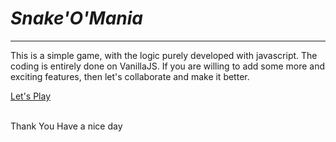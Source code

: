 <h1><i>Snake'O'Mania</i></h1>
<hr>
This is a simple game, with the logic purely developed with javascript. The coding is entirely done on VanillaJS.
If you are willing to add some more and exciting features, then let's collaborate and make it better.

[Let's Play](https://utkarsh-27-sharma.github.io/snake-o-mania.github.io/)


<br>Thank You
Have a nice day
